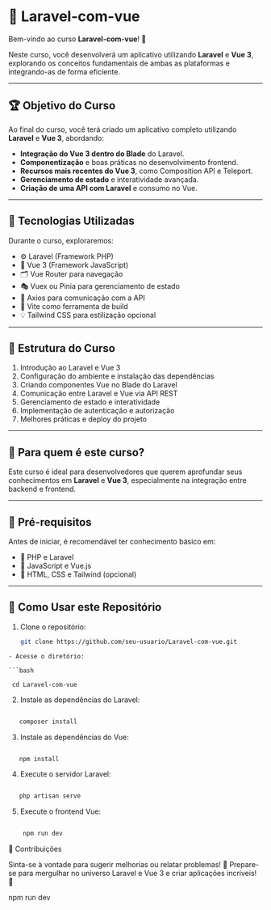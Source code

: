 # 🚀 Laravel-com-vue

Bem-vindo ao curso **Laravel-com-vue**! 🎉

Neste curso, você desenvolverá um aplicativo utilizando **Laravel** e **Vue 3**, explorando os conceitos fundamentais de ambas as plataformas e integrando-as de forma eficiente.

---

## 🏆 Objetivo do Curso

Ao final do curso, você terá criado um aplicativo completo utilizando **Laravel** e **Vue 3**, abordando:

- **Integração do Vue 3 dentro do Blade** do Laravel.
- **Componentização** e boas práticas no desenvolvimento frontend.
- **Recursos mais recentes do Vue 3**, como Composition API e Teleport.
- **Gerenciamento de estado** e interatividade avançada.
- **Criação de uma API com Laravel** e consumo no Vue.

---

## 🔧 Tecnologias Utilizadas

Durante o curso, exploraremos:

- ⚙️ Laravel (Framework PHP)
- 🎨 Vue 3 (Framework JavaScript)
- 🗂️ Vue Router para navegação
- 🎭 Vuex ou Pinia para gerenciamento de estado
- 📡 Axios para comunicação com a API
- 🔨 Vite como ferramenta de build
- 💡 Tailwind CSS para estilização opcional

---

## 🚀 Estrutura do Curso

1. Introdução ao Laravel e Vue 3
2. Configuração do ambiente e instalação das dependências
3. Criando componentes Vue no Blade do Laravel
4. Comunicação entre Laravel e Vue via API REST
5. Gerenciamento de estado e interatividade
6. Implementação de autenticação e autorização
7. Melhores práticas e deploy do projeto

---

## 🎯 Para quem é este curso?

Este curso é ideal para desenvolvedores que querem aprofundar seus conhecimentos em **Laravel** e **Vue 3**, especialmente na integração entre backend e frontend.

---

## 📜 Pré-requisitos

Antes de iniciar, é recomendável ter conhecimento básico em:

- 🔹 PHP e Laravel
- 🔹 JavaScript e Vue.js
- 🔹 HTML, CSS e Tailwind (opcional)

---

## 📂 Como Usar este Repositório

1. Clone o repositório:
   ```bash
   git clone https://github.com/seu-usuario/Laravel-com-vue.git

  ```
  - Acesse o diretório:

```bash

   cd Laravel-com-vue

```

2. Instale as dependências do Laravel:

```bash

   composer install

```

3. Instale as dependências do Vue:

```bash

   npm install

```

4. Execute o servidor Laravel:

```bash

   php artisan serve

```

5. Execute o frontend Vue:

```bash

    npm run dev

```

📝 Contribuições

Sinta-se à vontade para sugerir melhorias ou relatar problemas!
📢 Prepare-se para mergulhar no universo Laravel e Vue 3 e criar aplicações incríveis! 🚀









   npm run dev

```

